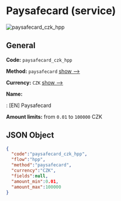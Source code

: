 
# Paysafecard (service) 
![paysafecard_czk_hpp](https://static.openfintech.io/payment_methods/paysafecard_czk_hpp/logo.svg?w=400&c=v0.59.26#w200)  

## General 
 
**Code:** `paysafecard_czk_hpp` 
 
**Method:** `paysafecard` 
 [show -->](/payment-methods/paysafecard/) 
 
**Currency:** `CZK` [show -->](/currencies/CZK/) 
 
**Name:** 
 
:	[EN] Paysafecard 
 
**Amount limits:** from `0.01` to `100000` CZK 

## JSON Object 

```json
{
  "code":"paysafecard_czk_hpp",
  "flow":"hpp",
  "method":"paysafecard",
  "currency":"CZK",
  "fields":null,
  "amount_min":0.01,
  "amount_max":100000
}
```  
